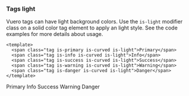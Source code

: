 ### Tags light

Vuero tags can have light background colors. Use the `is-light` modifier
class on a solid color tag element to apply an light style.
See the code examples for more details about usage.

<!--code-->

```vue
<template>
  <span class="tag is-primary is-curved is-light">Primary</span>
  <span class="tag is-info is-curved is-light">Info</span>
  <span class="tag is-success is-curved is-light">Success</span>
  <span class="tag is-warning is-curved is-light">Warning</span>
  <span class="tag is-danger is-curved is-light">Danger</span>
</template>
```

<!--/code-->

<!--example-->

<div class="field">
    <div class="control tags">
        <span class="tag is-primary is-curved is-light">Primary</span>
        <span class="tag is-info is-curved is-light">Info</span>
        <span class="tag is-success is-curved is-light">Success</span>
        <span class="tag is-warning is-curved is-light">Warning</span>
        <span class="tag is-danger is-curved is-light">Danger</span>
    </div>
</div>

<!--/example-->
